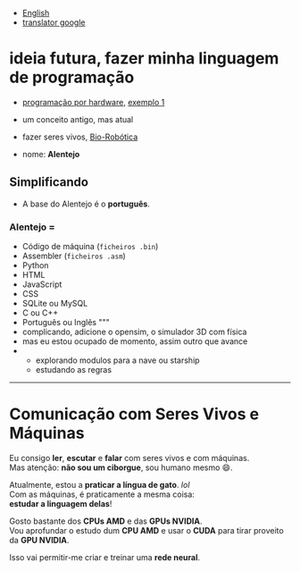 - [English](https://github.com/0joseDark/my-programming-language/blob/main/doc-en/README-en.md)
- [translator google](https://github.com/0joseDark/traslator-google-English-Portuguese)
# ideia futura, fazer minha linguagem de programação
- [programação por hardware](https://github.com/0joseDark/my-programming-language/blob/main/doc-pt/programa%C3%A7%C3%A3o-por-hardware.md), [exemplo 1](https://github.com/0joseDark/my-programming-language/blob/main/doc-pt/Programacao-por-Hardware-1.md)

- um conceito antigo, mas atual
- fazer seres vivos, [Bio-Robótica](https://github.com/0joseDark/my-programming-language/blob/main/doc-pt/Bio-Robotica.md)
- nome: __Alentejo__
## Simplificando
- A base do Alentejo é o **português**.
### Alentejo =  
- Código de máquina (`ficheiros .bin`)  
- Assembler (`ficheiros .asm`)  
- Python  
- HTML  
- JavaScript  
- CSS  
- SQLite ou MySQL  
- C ou C++  
- Português ou Inglês
"""
- complicando, adicione o opensim, o simulador 3D com física 
- mas eu estou ocupado de momento, assim outro que avance
- - explorando modulos para a  nave ou starship
  - estudando as regras
---
# Comunicação com Seres Vivos e Máquinas

Eu consigo **ler**, **escutar** e **falar** com seres vivos e com máquinas.  
Mas atenção: **não sou um ciborgue**, sou humano mesmo 😄.

Atualmente, estou a **praticar a língua de gato**. *lol*  
Com as máquinas, é praticamente a mesma coisa:  
**estudar a linguagem delas**!

Gosto bastante dos **CPUs AMD** e das **GPUs NVIDIA**.  
Vou aprofundar o estudo dum **CPU AMD** e usar o **CUDA** para tirar proveito da **GPU NVIDIA**.

Isso vai permitir-me criar e treinar uma **rede neural**.

